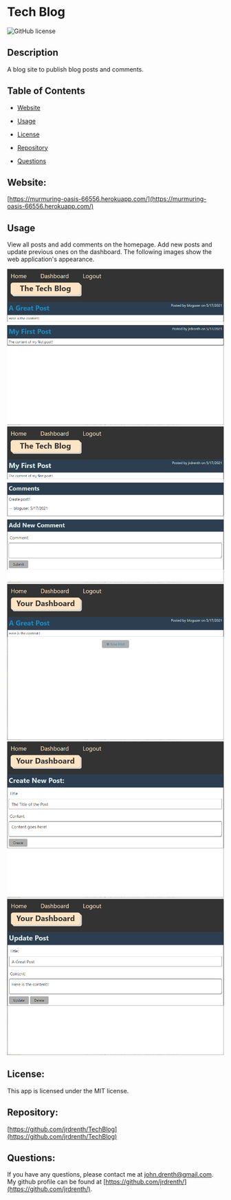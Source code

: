 # Tech Blog
![GitHub license](https://img.shields.io/badge/license-MIT-blue.svg)


## Description

A blog site to publish blog posts and comments.


## Table of Contents 

* [Website](#Website)

* [Usage](#Usage)

* [License](#License)

* [Repository](#Repository)

* [Questions](#Questions)


## Website:

[https://murmuring-oasis-66556.herokuapp.com/](https://murmuring-oasis-66556.herokuapp.com/)


## Usage

View all posts and add comments on the homepage.  Add new posts and update previous ones on the dashboard.  The following images show the web application's appearance.

![Home](./assets/01_TechBlog_Home.png)
![NewComment](./assets/02_TechBlog_NewComment.png)
![Dashboard](./assets/03_TechBlog_Dashboard.png)
![NewPost](./assets/04_TechBlog_NewPost.png)
![UpdatePost](./assets/05_TechBlog_UpdatePost.png)

## License:

This app is licensed under the MIT license.


## Repository:

[https://github.com/jrdrenth/TechBlog](https://github.com/jrdrenth/TechBlog)


## Questions:

If you have any questions, please contact me at john.drenth@gmail.com.  My github profile can be found at [https://github.com/jrdrenth/](https://github.com/jrdrenth/).
